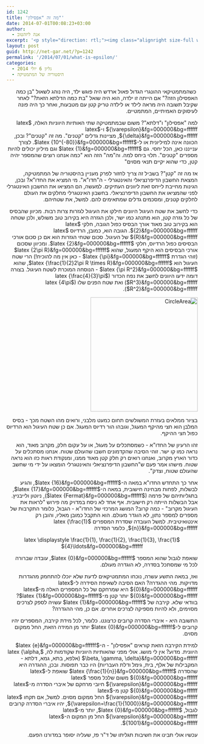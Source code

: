 ```yaml
---
id: 1242
title: 'מה זה "אפסילון"'
date: 2014-07-01T00:08:23+03:00
author:
  - אנה ליזהטוב
excerpt: '<p style="direction: rtl;"><img class="alignright size-full wp-image-1347" src="http://net-gar.net/wp-content/uploads/2014/06/eps.png" alt="eps" width="150" height="100" />כשהמתמטיקאי ההונגרי הגדול פאול ארדש היה פוגש ילד, היה נוהג לשאול "בן כמה האפסילון הזה?" אם הייתה זו ילדה, הוא היה שואל "בת כמה הדלתא הזאת?" לאחר שקיבל תשובה היה מראה לילד או לילדה טריק קטן עם מטבעות, ואחר כך היה פונה לעיסוקים האמיתיים, המתמטיים. למה "אפסילון" ו"דלתא"?</p>'
layout: post
guid: http://net-gar.net/?p=1242
permalink: '/2014/07/01/what-is-epsilon/'
categories:
  - גליון 6 יולי 2014
  - היסטוריה של המתמטיקה
---
```

<p style="direction: rtl;">
   כשהמתמטיקאי ההונגרי הגדול פאול ארדש היה פוגש ילד, היה נוהג לשאול "בן כמה האפסילון הזה?" אם הייתה זו ילדה, הוא היה שואל "בת כמה הדלתא הזאת?" לאחר שקיבל תשובה היה מראה לילד או לילדה טריק קטן עם מטבעות, ואחר כך היה פונה לעיסוקים האמיתיים, המתמטיים.
</p>

<p style="direction: rtl;">
  למה "אפסילון" ו"דלתא"? משום שבמתמטיקה שתי האותיות היווניות האלה, $latex {\varepsilon}&fg=000000&bg=ffffff$ ו-$latex {\delta}&fg=000000&bg=ffffff$, מציינות גדלים "קטנים". מה זה "קטנים"? ובכן, הכוונה אינה למיליונית או ל-$latex {10^{-80}}&fg=000000&bg=ffffff$. לצורך ענייננו כאן, הכל יחסי. גם $latex {1}&fg=000000&bg=ffffff$ וגם מיליון יכולים להיות מספרים "קטנים". תלוי ביחס למה. וה"מה" הזה הוא "כמה אנחנו רוצים שהמספר יהיה קטן, כדי שהוא יקיים תנאי מסוים"
</p>

<p style="direction: rtl;">
  אז מה זה "קטן"? בשביל זה צריך לחזור לפרק מעניין בהיסטוריה של המתמטיקה, המצאת החשבון הדיפרנציאלי והאינטגרלי - ה"חדו"א". מי המציא את החדו"א? ובכן, הגינות מחייבת לייחס זאת ליוונים העתיקים. למעשה, הם המציאו את החשבון האינטגרלי לפני שהמציאו את החשבון הדיפרנציאלי. בחשבון האינטגרלי מחלקים את העולם לחלקים קטנים, ומסכמים גדלים שמתאימים להם. למשל, את שטחיהם.
</p>

<p style="direction: rtl;">
  כדי לחשב את שטח העיגול היוונים חילקו את העיגול לגזרות צרות רבות. מכיוון שהבסיס של כל גזרה קטן, הוא מתנהג כמו ישר, ולכן הגזרה היא בקירוב טוב משולש, ולכן שטחה הוא בקירוב טוב מאוד אורך הבסיס כפול הגובה, חלקי $latex {2}&fg=000000&bg=ffffff$. הגובה הוא, כמובן, הרדיוס $latex {R}&fg=000000&bg=ffffff$ של העיגול. סכום שטחי הגזרות הוא אם כן סכום אורכי הבסיסים כפול הרדיוס, חלקי $latex {2}&fg=000000&bg=ffffff$. ומכיוון שסכום אורכי הבסיסים הוא היקף המעגל, שהוא $latex {2\pi R}&fg=000000&bg=ffffff$ (זוהי הגדרת $latex {\pi}&fg=000000&bg=ffffff$ - כאן אין מה להוכיח!) הרי שטח העיגול הוא $latex {\frac{1}{2}2\pi R \times R}&fg=000000&bg=ffffff$, שהוא $latex {\pi R^2}&fg=000000&bg=ffffff$ - הנוסחה המוכרת לשטח העיגול. בצורה דומה ידעו היוונים לחשב את נפח הכדור ($latex {\frac{4}{3}\pi R^3}&fg=000000&bg=ffffff$) ואת שטח הפנים שלו ($latex {4\pi R^2}&fg=000000&bg=ffffff$).
</p>

<p style="direction: rtl;">
  <img class="aligncenter size-medium wp-image-1362" src="http://net-gar.net/wp-content/uploads/2014/07/CircleArea-282x300.gif" alt="CircleArea" width="282" height="300" />
</p>

<p style="direction: rtl;">
  בציור ממלאים בעזרת המשולשים תחום כמעט מלבני, ורואים מהו השטח מכך - בסיס המלבן הוא חצי מהיקף המעגל, וגובהו הור רדיוס המעגל. אם כן שטח העיגול הוא הרדיוס כפול חצי ההיקף.
</p>

<p style="direction: rtl;">
  זהו הרעיון של החדו"א - כשמסתכלים על מעגל, או על עקום חלק, מקרוב מאוד, הוא נראה כמו קו ישר. זוהי הסיבה שהקדמונים חשבו שהעולם שטוח. אנחנו מסתכלים על כדור הארץ מקרוב, ואנחנו רואים רק חלק קטן מאוד ממנו, ומנקודת ראות כזו הוא נראה שטוח. מישהו אמר פעם ש"החשבון הדיפרנציאלי והאינטגרלי הומצאו על ידי מי שחשב שהעולם שטוח, וצדק".
</p>

<p style="direction: rtl;">
  אחר כך התחדש החדו"א במאה ה-$latex {16}&fg=000000&bg=ffffff$, והגיע לבשלות, לפחות מבחינה חישובית, במאה ה-$latex {17}&fg=000000&bg=ffffff$, בתגליותיהם של פרמה ($latex {Fermat}&fg=000000&bg=ffffff$), ניוטון ולייבניץ. אבל הבשלות הייתה רק חישובית. אף אחד לא ניסח במדויק מה פירוש "לראות את העיגול מקרוב" - כמה קרוב? המושג המרכזי של החדו"א - הגבול, כלומר התקרבות של מספרים למספר נתון, לא הוגדר מעולם. הוא התקבל כמובן מאליו, והובן רק אינטואיטיבית. למשל העובדה שסדרת המספרים $latex {\frac{1}{n}}&fg=000000&bg=ffffff$, כלומר הסדרה
</p>

<p style="direction: rtl;" align="center">
  $latex \displaystyle \frac{1}{1}, \frac{1}{2}, \frac{1}{3}, \frac{1}{4}\ldots&fg=000000&bg=ffffff$
</p>

<p style="direction: rtl;">
  שואפת לגבול שהוא המספר $latex {0}&fg=000000&bg=ffffff$, עובדה שברורה לכל מי שמסתכל בסדרה, לא הוגדרה מעולם.
</p>

<p style="direction: rtl;">
  ואז, במאה התשע עשרה, נוכחו המתמטיקאים לדעת שלא יוכלו להתחמק מהגדרות מדויקות. מהי ההגדרה? האם הסיבה לשאיפת הסידרה ל-$latex {0}&fg=000000&bg=ffffff$ היא שמרחקם של כל המספרים האלה מ-$latex {0}&fg=000000&bg=ffffff$ יותר קטן מ-$latex {1}&fg=000000&bg=ffffff$? בוודאי שלא. קירבה של $latex {1}&fg=000000&bg=ffffff$ עשויה לספק לצרכים מסוימים, ולא להיות מספיקה לצרכים אחרים. אם כן, מהי ההגדרה?
</p>

<p style="direction: rtl;">
  התשובה היא - איברי הסדרה קרובים <em>כרצוננו</em>. כלומר, לכל מידת קירבה, המספרים יהיו קרובים ל-$latex {0}&fg=000000&bg=ffffff$ יותר מן המידה הזאת, החל ממקום מסוים.
</p>

<p style="direction: rtl;">
  למידת הקירבה הזאת קוראים "אפסילון" - ה-$latex {e}&fg=000000&bg=ffffff$ היוונית. מדוע? אין לי מושג. אולי מפני שהאותיות היווניות שקודמות לה, $latex {\alpha, \beta, \gamma, \delta}&fg=000000&bg=ffffff$ (אלפא, בתא, גמא, דלתא - המקבילות של אלף, בית, גימל ודלת העבריות) היו כבר תפוסות. ובכן, ההגדרה היא שהסדרה $latex {\frac{1}{n}}&fg=000000&bg=ffffff$ שואפת ל-$latex {0}&fg=000000&bg=ffffff$ משום שלכל מספר $latex {\varepsilon}&fg=000000&bg=ffffff$ חיובי מרחקם של איברי הסדרה מ-$latex {0}&fg=000000&bg=ffffff$ קטן מ-$latex {\varepsilon}&fg=000000&bg=ffffff$ החל ממקום מסוים. למשל, אם תקחו $latex {\varepsilon=\frac{1}{1000}}&fg=000000&bg=ffffff$, יהיו איברי הסדרה קרובים לגבול, $latex {0}&fg=000000&bg=ffffff$, יותר מ-$latex {\varepsilon}&fg=000000&bg=ffffff$ החל מן המקום ה-$latex {1001}&fg=000000&bg=ffffff$.
</p>

<p style="direction: rtl;">
  עכשיו אולי תבינו את חשיבות תגליתו של ד"ר פז, שעליה יסופר במדורנו הפעם.
</p>